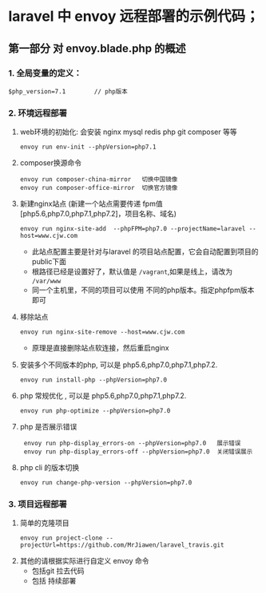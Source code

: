 # laravel 中 envoy 远程部署的示例代码；

## 第一部分 对 envoy.blade.php 的概述
### 1. 全局变量的定义：
```$xslt
$php_version=7.1        // php版本
```
### 2. 环境远程部署
1. web环境的初始化: 会安装 nginx mysql redis php  git composer 等等
    ```$xslt
    envoy run env-init --phpVersion=php7.1
    ```
2. composer换源命令
    ```$xslt
    envoy run composer-china-mirror   切换中国镜像
    envoy run composer-office-mirror  切换官方镜像
    ```
3. 新建nginx站点 (新建一个站点需要传递 fpm值 [php5.6,php7.0,php7.1,php7.2]，项目名称、域名)
    ```$xslt    
    envoy run nginx-site-add  --phpFPM=php7.0 --projectName=laravel --host=www.cjw.com
    ```
    * 此站点配置主要是针对与laravel 的项目站点配置，它会自动配置到项目的public下面
    * 根路径已经是设置好了，默认值是 `/vagrant`,如果是线上，请改为 `/var/www`
    * 同一个主机里，不同的项目可以使用 不同的php版本。指定phpfpm版本即可
    
4. 移除站点
    ```$xslt
    envoy run nginx-site-remove --host=www.cjw.com
    ```
    * 原理是直接删除站点软连接，然后重启nginx
    
5. 安装多个不同版本的php, 可以是 php5.6,php7.0,php7.1,php7.2.
    ```$xslt
    envoy run install-php --phpVersion=php7.0
    ```
6. php 常规优化 , 可以是 php5.6,php7.0,php7.1,php7.2.
    ```$xslt
    envoy run php-optimize --phpVersion=php7.0
    ```
7. php 是否展示错误
   ```$xslt
    envoy run php-display_errors-on --phpVersion=php7.0   展示错误
    envoy run php-display_errors-off --phpVersion=php7.0  关闭错误展示
    ```    
8. php cli 的版本切换
    ```$xslt
    envoy run change-php-version --phpVersion=php7.0  
    ```
    
### 3. 项目远程部署
1. 简单的克隆项目
    ```$xslt
    envoy run project-clone --projectUrl=https://github.com/MrJiawen/laravel_travis.git
    ```
2. 其他的请根据实际进行自定义 envoy 命令
    * 包括git 拉去代码
    * 包括 持续部署